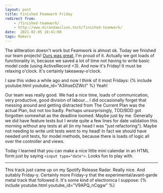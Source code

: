 ```yaml
---
layout: post
title: Finished Feamwork Friday
redirect from:
    - /finished-teamwork/
    - http://www.mirandawilson.tech/finished-teamwork/
date:  2021-02-05 18:41:00
tags: Makers
---
```

The alliteration doesn't work but Feamwork is almost ok. Today we finished our team projects! [Ours was great](https://github.com/JoshSinyor/makersbnb), I'm proud of it. Actually we got loads of functionality in, because we saved a lot of time not having to write basic model code (using ActiveRecord <3). And now it's Friday! It must be relaxing o'clock. It's certainly takeaway-o'clock.

I saw this video a while ago and now I think of it most Fridays:
{% include youtube.html youtube_id="A3ihseDZWcI" %}
Yeah!

Our team was really good. We had a nice time, loads of communication, very productive, good division of labour... I did occasionally forget that messing around and getting distracted from The Current Plan was the actual Plan, but not too badly. Perhaps unsurprisingly, TDD/BDD got forgotten somewhat as the deadline loomed. Maybe just by me. Generally we did have feature tests but I wrote quite a few lines for date validation this morning without any tests at all (in my head I was "just refactoring"). Maybe not needing to write unit tests went to my head! In fact we should have needed unit tests, for model methods, because there is loads of logic all over the controller and views.

Today I learned that you can make a nice little mini calendar in an HTML form just by saying `<input type="date">`. Looks fun to play with.  

***
This track just came up on my Spotify Release Radar. Really nice. And suitably Friday-y. Certainly more Friday-y that the experimental/avant-garde metal track that followed it. It's some kind of electronica I suppose:
{% include youtube.html youtube_id="V9APQ_nCqgw" %}
